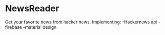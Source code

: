 # NewsReader
Get your favorite news from hacker news.
Implementing:
 -Hackernews api
  -firebase
  -material design
